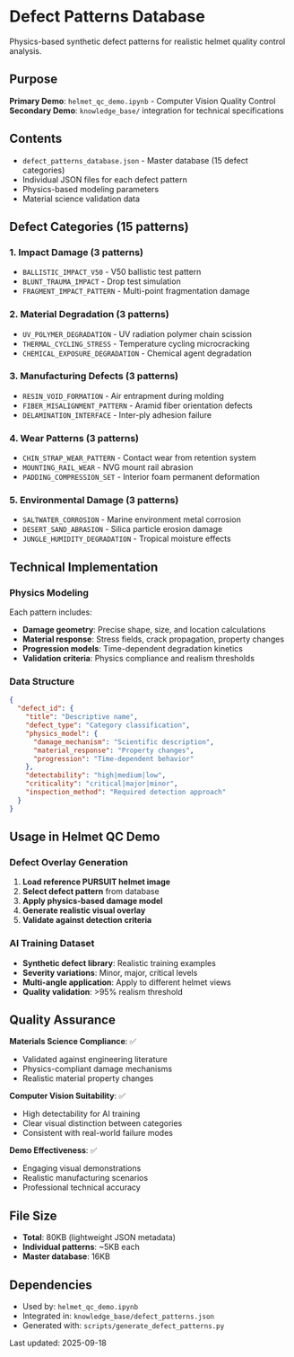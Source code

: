 # Defect Patterns Database

Physics-based synthetic defect patterns for realistic helmet quality control analysis.

## Purpose

**Primary Demo**: `helmet_qc_demo.ipynb` - Computer Vision Quality Control
**Secondary Demo**: `knowledge_base/` integration for technical specifications

## Contents

- `defect_patterns_database.json` - Master database (15 defect categories)
- Individual JSON files for each defect pattern
- Physics-based modeling parameters
- Material science validation data

## Defect Categories (15 patterns)

### 1. **Impact Damage** (3 patterns)
- `BALLISTIC_IMPACT_V50` - V50 ballistic test pattern
- `BLUNT_TRAUMA_IMPACT` - Drop test simulation
- `FRAGMENT_IMPACT_PATTERN` - Multi-point fragmentation damage

### 2. **Material Degradation** (3 patterns)
- `UV_POLYMER_DEGRADATION` - UV radiation polymer chain scission
- `THERMAL_CYCLING_STRESS` - Temperature cycling microcracking
- `CHEMICAL_EXPOSURE_DEGRADATION` - Chemical agent degradation

### 3. **Manufacturing Defects** (3 patterns)
- `RESIN_VOID_FORMATION` - Air entrapment during molding
- `FIBER_MISALIGNMENT_PATTERN` - Aramid fiber orientation defects
- `DELAMINATION_INTERFACE` - Inter-ply adhesion failure

### 4. **Wear Patterns** (3 patterns)
- `CHIN_STRAP_WEAR_PATTERN` - Contact wear from retention system
- `MOUNTING_RAIL_WEAR` - NVG mount rail abrasion
- `PADDING_COMPRESSION_SET` - Interior foam permanent deformation

### 5. **Environmental Damage** (3 patterns)
- `SALTWATER_CORROSION` - Marine environment metal corrosion
- `DESERT_SAND_ABRASION` - Silica particle erosion damage
- `JUNGLE_HUMIDITY_DEGRADATION` - Tropical moisture effects

## Technical Implementation

### Physics Modeling
Each pattern includes:
- **Damage geometry**: Precise shape, size, and location calculations
- **Material response**: Stress fields, crack propagation, property changes
- **Progression models**: Time-dependent degradation kinetics
- **Validation criteria**: Physics compliance and realism thresholds

### Data Structure
```json
{
  "defect_id": {
    "title": "Descriptive name",
    "defect_type": "Category classification",
    "physics_model": {
      "damage_mechanism": "Scientific description",
      "material_response": "Property changes",
      "progression": "Time-dependent behavior"
    },
    "detectability": "high|medium|low",
    "criticality": "critical|major|minor",
    "inspection_method": "Required detection approach"
  }
}
```

## Usage in Helmet QC Demo

### Defect Overlay Generation
1. **Load reference PURSUIT helmet image**
2. **Select defect pattern** from database
3. **Apply physics-based damage model**
4. **Generate realistic visual overlay**
5. **Validate against detection criteria**

### AI Training Dataset
- **Synthetic defect library**: Realistic training examples
- **Severity variations**: Minor, major, critical levels
- **Multi-angle application**: Apply to different helmet views
- **Quality validation**: >95% realism threshold

## Quality Assurance

**Materials Science Compliance**: ✅
- Validated against engineering literature
- Physics-compliant damage mechanisms
- Realistic material property changes

**Computer Vision Suitability**: ✅
- High detectability for AI training
- Clear visual distinction between categories
- Consistent with real-world failure modes

**Demo Effectiveness**: ✅
- Engaging visual demonstrations
- Realistic manufacturing scenarios
- Professional technical accuracy

## File Size
- **Total**: 80KB (lightweight JSON metadata)
- **Individual patterns**: ~5KB each
- **Master database**: 16KB

## Dependencies
- Used by: `helmet_qc_demo.ipynb`
- Integrated in: `knowledge_base/defect_patterns.json`
- Generated with: `scripts/generate_defect_patterns.py`

Last updated: 2025-09-18